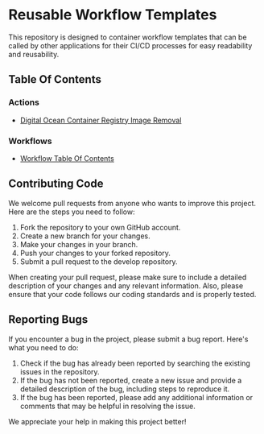 # Reusable Workflow Templates

This repository is designed to container workflow templates that can be called by other applications for their CI/CD processes for easy readability and reusability.


## Table Of Contents

### Actions

- [Digital Ocean Container Registry Image Removal](.github/actions/docr-image-remove)

### Workflows 

- [Workflow Table Of Contents](.github/workflows/README.md#table-of-contents)



## Contributing Code

We welcome pull requests from anyone who wants to improve this project. Here are the steps you need to follow:

1. Fork the repository to your own GitHub account.
2. Create a new branch for your changes. 
3. Make your changes in your branch. 
4. Push your changes to your forked repository. 
5. Submit a pull request to the develop repository.

When creating your pull request, please make sure to include a detailed description of your changes and any relevant information. Also, please ensure that your code follows our coding standards and is properly tested.

## Reporting Bugs

If you encounter a bug in the project, please submit a bug report. Here's what you need to do:

1. Check if the bug has already been reported by searching the existing issues in the repository.
2. If the bug has not been reported, create a new issue and provide a detailed description of the bug, including steps to reproduce it.
3. If the bug has been reported, please add any additional information or comments that may be helpful in resolving the issue.

We appreciate your help in making this project better!